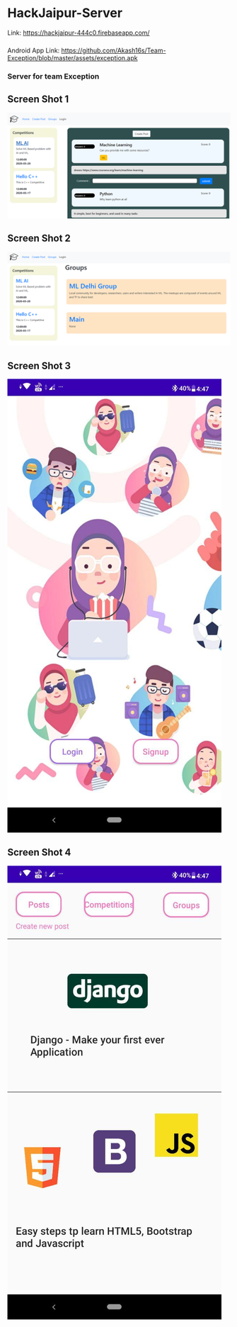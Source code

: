 # HackJaipur-Server
Link: https://hackjaipur-444c0.firebaseapp.com/
### 
Android App Link: https://github.com/Akash16s/Team-Exception/blob/master/assets/exception.apk
### Server for team Exception
## Screen Shot 1
![alt text](https://github.com/Akash16s/Team-Exception/blob/master/assets/ss1.PNG)
## Screen Shot 2
![alt text](https://github.com/Akash16s/Team-Exception/blob/master/assets/ss2.PNG)
## Screen Shot 3
![alt text](https://github.com/Akash16s/Team-Exception/blob/master/assets/ss3.jpg)
## Screen Shot 4
![alt text](https://github.com/Akash16s/Team-Exception/blob/master/assets/ss4.jpg)
